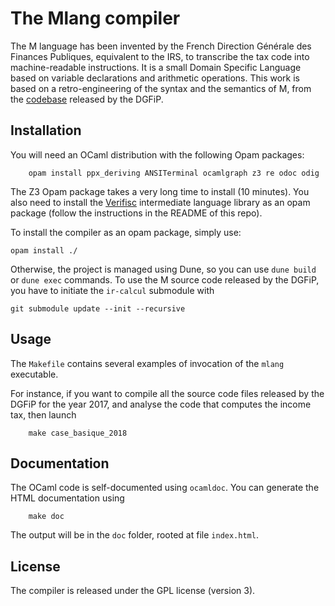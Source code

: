 # The Mlang compiler

The M language has been invented by the French Direction Générale des Finances
Publiques, equivalent to the IRS, to transcribe the tax code into machine-readable
instructions. It is a small Domain Specific Language based on variable
declarations and arithmetic operations. This work is based on a retro-engineering
of the syntax and the semantics of M, from the [codebase](https://framagit.org/dgfip/ir-calcul)
released by the DGFiP.


## Installation

You will need an OCaml distribution with the following Opam packages:

        opam install ppx_deriving ANSITerminal ocamlgraph z3 re odoc odig

The Z3 Opam package takes a very long time to install (10 minutes). You also need
to install the [Verifisc](https://gitlab.inria.fr/verifisc/verifisc) intermediate
language library as an opam package (follow the instructions in the README of
this repo).

To install the compiler as an opam package, simply use:

    opam install ./

Otherwise, the project is managed using Dune, so you can use `dune build` or
`dune exec` commands. To use the M source code released by the DGFiP, you have
to initiate the `ir-calcul` submodule with

    git submodule update --init --recursive

## Usage

The `Makefile` contains several examples of invocation of the `mlang` executable.

For instance, if you want to
compile all the source code files released by the DGFiP for the year 2017,
and analyse the code that computes the income tax, then launch

        make case_basique_2018

## Documentation

The OCaml code is self-documented using `ocamldoc`. You can generate the HTML
documentation using

        make doc

The output will be in the `doc` folder, rooted at file `index.html`.

## License

The compiler is released under the GPL license (version 3).
